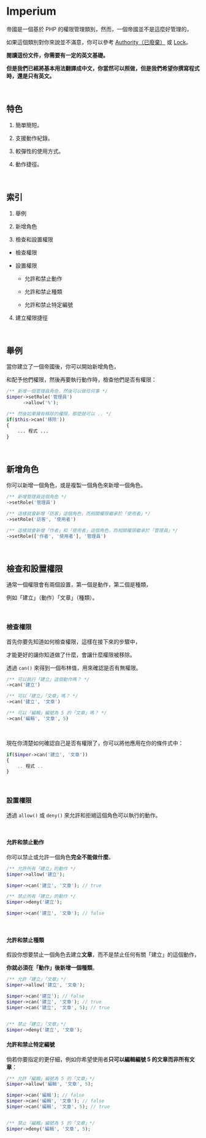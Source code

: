 # Imperium
帝國是一個基於 PHP 的權限管理類別，然而，一個帝國並不是這麼好管理的，

如果這個類別對你來說並不滿意，你可以參考 [Authority（已廢棄）](https://github.com/machuga/authority) 或 [Lock](https://github.com/BeatSwitch/lock)。

**閱讀這份文件，你需要有一定的英文基礎。**

**但是我們已經將基本用法翻譯成中文，你當然可以照做，但是我們希望你撰寫程式時，還是只有英文。**

&nbsp;

## 特色

1. 簡單簡短。

2. 支援動作紀錄。

3. 較彈性的使用方式。

4. 動作捷徑。

&nbsp;

## 索引

1. 舉例

2. 新增角色

3. 檢查和設置權限

  * 檢查權限
 
  * 設置權限
  
    * 允許和禁止動作
     
    * 允許和禁止種類
     
    * 允許和禁止特定編號

4. 建立權限捷徑

&nbsp;

## 舉例

當你建立了一個帝國後，你可以開始新增角色，

和配予他們權限，然後再要執行動作時，檢查他們是否有權限：

```php
/** 新增一個管理員角色，然後可以做任何事 */
$imper->setRole('管理員')
      ->allow('%');

/** 然後如果擁有移除的權限，那麼就可以 .. */
if($this->can('移除'))
{
    ... 程式 ...
}
```

&nbsp;

## 新增角色

你可以新增一個角色，或是複製一個角色來新增一個角色。

```php
/** 新增管理員這個角色 */
->setRole('管理員')

/** 這樣就會新增「訪客」這個角色，而相關權限繼承於「使用者」*/
->setRole('訪客', '使用者')

/** 這樣就會新增「作者」和「使用者」這個角色，而相關權限繼承於「管理員」*/
->setRole(['作者', '使用者'], '管理員')
```

&nbsp;

## 檢查和設置權限

通常一個權限會有兩個設置，第一個是動作，第二個是種類，

例如「建立」（動作）「文章」（種類）。

&nbsp;

### 檢查權限

首先你要先知道如何檢查權限，這樣在接下來的步驟中，

才能更好的讓你知道做了什麼，會讓什麼權限被移除。

透過 `can()` 來得到一個布林值，用來確認是否有無權限。

```php
/** 可以執行「建立」這個動作嗎？ */
->can('建立')

/** 可以「建立」「文章」嗎？ */
->can('建立', '文章')

/** 可以「編輯」編號為 5 的「文章」嗎？ */
->can('編輯', '文章', 5)
```

&nbsp;

現在你清楚如何確認自己是否有權限了，你可以將他應用在你的條件式中：

```php
if($imper->can('建立', '文章'))
{
    .. 程式 ..
}
```

&nbsp;

### 設置權限

透過 `allow()` 或 `deny()` 來允許和拒絕這個角色可以執行的動作。

&nbsp;

#### 允許和禁止動作

你可以禁止或允許一個角色**完全不能做什麼**。

```php
/** 允許所有「建立」的動作 */
$imper->allow('建立');

$imper->can('建立', '文章'); // true

/** 禁止所有「建立」的動作 */
$imper->deny('建立');

$imper->can('建立', '文章'); // false
```

&nbsp;

#### 允許和禁止種類

假設你想要禁止一個角色去建立**文章**，而不是禁止任何有關「建立」的這個動作，

**你就必須在「動作」後新增一個種類**。

```php
/** 允許「建立」「文章」*/
$imper->allow('建立', '文章');

$imper->can('建立'); // false
$imper->can('建立', '文章'); // true
$imper->can('建立', '文章', 5); // true


/** 禁止「建立」「文章」*/
$imper->deny('建立', '文章');
```

#### 允許和禁止特定編號

倘若你要指定的更仔細，例如你希望使用者**只可以編輯編號 5 的文章而非所有文章**：

```php
/** 允許「編輯」編號為 5 的「文章」*/
$imper->allow('編輯', '文章', 5);

$imper->can('編輯'); // false
$imper->can('編輯', '文章'); // false
$imper->can('編輯', '文章', 5); // true


/** 禁止「編輯」編號為 5 的「文章」*/
$imper->deny('編輯', '文章', 5);
```
